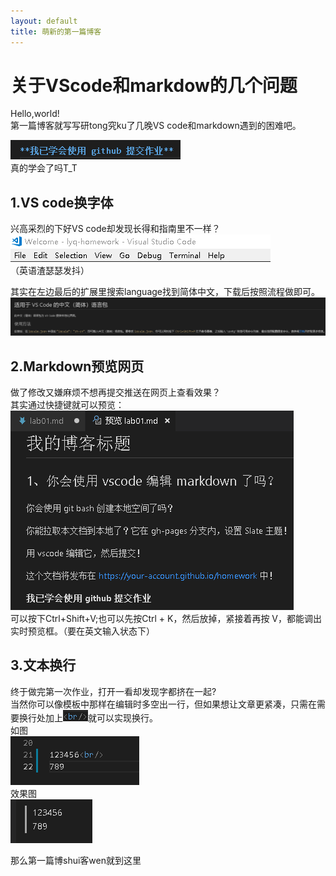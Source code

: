 ```yaml
---
layout: default
title: 萌新的第一篇博客
---
```


# 关于VScode和markdow的几个问题

Hello,world!<br/>
第一篇博客就写写研tong究ku了几晚VS code和markdown遇到的困难吧。

![](images/01.png)<br/>
真的学会了吗T_T

## 1.VS code换字体
兴高采烈的下好VS code却发现长得和指南里不一样？<br/>
![](images/02.png)<br/>
（英语渣瑟瑟发抖）

其实在左边最后的扩展里搜索language找到简体中文，下载后按照流程做即可。
![](images/03.png)<br/>

## 2.Markdown预览网页
做了修改又嫌麻烦不想再提交推送在网页上查看效果？<br/>
其实通过快捷键就可以预览：<br/>
![](images/04.png)<br/>
可以按下Ctrl+Shift+V;也可以先按Ctrl + K，然后放掉，紧接着再按 V，都能调出实时预览框。（要在英文输入状态下）

## 3.文本换行
终于做完第一次作业，打开一看却发现字都挤在一起?<br/>
当然你可以像模板中那样在编辑时多空出一行，但如果想让文章更紧凑，只需在需要换行处加上![](images/07.png)就可以实现换行。<br/>
如图<br/>
![](images/05.png)<br/>
效果图<br/>
![](images/06.png)


那么第一篇博shui客wen就到这里